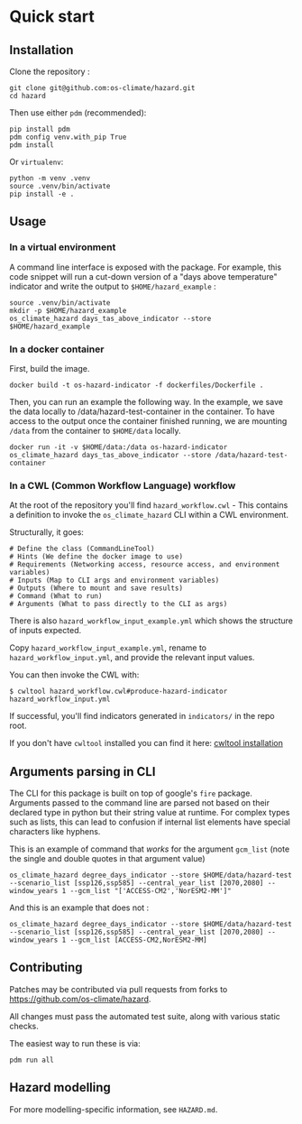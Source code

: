 # Quick start

## Installation

Clone the repository :

```console
git clone git@github.com:os-climate/hazard.git
cd hazard
```

Then use either `pdm` (recommended):

```console
pip install pdm
pdm config venv.with_pip True
pdm install
```

Or `virtualenv`:

```console
python -m venv .venv
source .venv/bin/activate
pip install -e .
```

## Usage

### In a virtual environment

A command line interface is exposed with the package. For example, this code snippet will run a cut-down version of a "days above temperature" indicator and write the output to `$HOME/hazard_example` :

```console
source .venv/bin/activate
mkdir -p $HOME/hazard_example
os_climate_hazard days_tas_above_indicator --store $HOME/hazard_example
```

### In a docker container

First, build the image.

```console
docker build -t os-hazard-indicator -f dockerfiles/Dockerfile .
```

Then, you can run an example the following way. In the example, we save the data locally to /data/hazard-test-container in the container. To have access to the output once the container finished running, we are mounting `/data` from the container to `$HOME/data` locally.

```console
docker run -it -v $HOME/data:/data os-hazard-indicator os_climate_hazard days_tas_above_indicator --store /data/hazard-test-container
```

### In a CWL (Common Workflow Language) workflow

At the root of the repository you'll find `hazard_workflow.cwl` - This contains a definition to invoke the `os_climate_hazard` CLI within a CWL environment.

Structurally, it goes:

```
# Define the class (CommandLineTool)
# Hints (We define the docker image to use)
# Requirements (Networking access, resource access, and environment variables)
# Inputs (Map to CLI args and environment variables)
# Outputs (Where to mount and save results)
# Command (What to run)
# Arguments (What to pass directly to the CLI as args)
```

There is also `hazard_workflow_input_example.yml` which shows the structure of inputs expected.

Copy `hazard_workflow_input_example.yml`, rename to `hazard_workflow_input.yml`, and provide the relevant input values.

You can then invoke the CWL with:

```
$ cwltool hazard_workflow.cwl#produce-hazard-indicator hazard_workflow_input.yml
```

If successful, you'll find indicators generated in `indicators/` in the repo root.

If you don't have `cwltool` installed you can find it here: [cwltool installation](https://cwltool.readthedocs.io/en/latest/#install)

## Arguments parsing in CLI

The CLI for this package is built on top of google's `fire` package. Arguments passed to the command line are parsed not based on their declared type in python but their string value at runtime. For complex types such as lists, this can lead to confusion if internal list elements have special characters like hyphens.

This is an example of command that _works_ for the argument `gcm_list` (note the single and double quotes in that argument value)

```console
os_climate_hazard degree_days_indicator --store $HOME/data/hazard-test --scenario_list [ssp126,ssp585] --central_year_list [2070,2080] --window_years 1 --gcm_list "['ACCESS-CM2','NorESM2-MM']"
```

And this is an example that does not :

```console
os_climate_hazard degree_days_indicator --store $HOME/data/hazard-test --scenario_list [ssp126,ssp585] --central_year_list [2070,2080] --window_years 1 --gcm_list [ACCESS-CM2,NorESM2-MM]
```

## Contributing

Patches may be contributed via pull requests from forks to
<https://github.com/os-climate/hazard>.

All changes must pass the automated test suite, along with various static checks.

The easiest way to run these is via:

```console
pdm run all
```

## Hazard modelling

For more modelling-specific information, see `HAZARD.md`.
